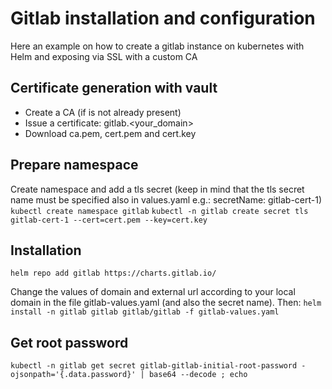# Gitlab installation and configuration
Here an example on how to create a gitlab instance on kubernetes with Helm and exposing via SSL with a custom CA 

## Certificate generation with vault
- Create a CA (if is not already present)
- Issue a certificate: gitlab.<your_domain>
- Download ca.pem, cert.pem and cert.key

## Prepare namespace
Create namespace and add a tls secret (keep in mind that the tls secret name must be specified also in values.yaml e.g.: secretName: gitlab-cert-1)
`kubectl create namespace gitlab`
`kubectl -n gitlab create secret tls gitlab-cert-1 --cert=cert.pem --key=cert.key`

## Installation
`helm repo add gitlab https://charts.gitlab.io/`

Change the values of domain and external url according to your local domain in the file gitlab-values.yaml (and also the secret name). Then:
`helm install -n gitlab gitlab gitlab/gitlab -f gitlab-values.yaml`

## Get root password
`kubectl -n gitlab get secret gitlab-gitlab-initial-root-password -ojsonpath='{.data.password}' | base64 --decode ; echo`